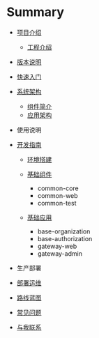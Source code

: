 # Summary

* [项目介绍](README.md)
    * [工程介绍](introduction/README.md)
* [版本说明](VERSONS.md)
* [快速入门](QUICKSTART.md)
* [系统架构](architecture/README.md)
  * [组件简介](architecture/COMPONENT.md)
  * [应用架构](architecture/APPLICATION.md)
* 使用说明
* [开发指南](develop/README.md)
    * [环境搭建](develop/base/README.md)
    * [基础组件](develop/common/README.md)
        * common-core
        * common-web
        * common-test

    * [基础应用](develop/base/README.md)
      * base-organization
      * base-authorization
      * gateway-web
      * gateway-admin

* 生产部署
* [部署运维](part2/README.md)
* [路线蓝图](part2/feedback.md)
* [常见问题](QUESTION.md)
* [与我联系](CONTACT.md)

